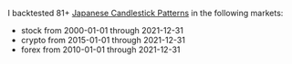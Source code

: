 I backtested 81+ [Japanese Candlestick Patterns](https://analyzingalpha.com/candlestick-patterns) in the following markets:

 - stock from 2000-01-01 through 2021-12-31
 - crypto from 2015-01-01 through 2021-12-31
 - forex from 2010-01-01 through 2021-12-31
